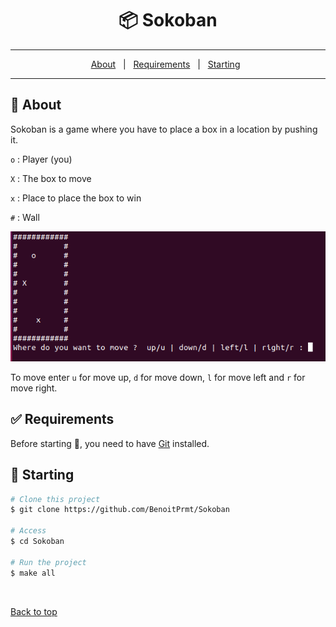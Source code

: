 <h1 align="center">📦 Sokoban</h1>

---

<p align="center">
  <a href="#dart-about">About</a> &#xa0; | &#xa0; 
  <a href="#white_check_mark-requirements">Requirements</a> &#xa0; | &#xa0;
  <a href="#checkered_flag-starting">Starting</a> &#xa0;
</p>

---


## 🎯 About ##

Sokoban is a game where you have to place a box in a location by pushing it.

`o` : Player (you)

`X` : The box to move

`x` : Place to place the box to win
  
`#` : Wall
  

![Image of the game](assets/README/image.png)

To move enter `u` for move up, `d` for move down, `l` for move left and `r` for move right.


## ✅ Requirements ##

Before starting 🏁, you need to have [Git](https://git-scm.com) installed.

## 🏁 Starting ##

```bash
# Clone this project
$ git clone https://github.com/BenoitPrmt/Sokoban

# Access
$ cd Sokoban

# Run the project
$ make all

```

&#xa0;

<a href="#top">Back to top</a>
